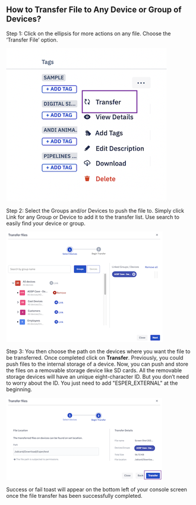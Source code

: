 ## How to Transfer File to Any Device or Group of Devices?

Step 1: Click on the ellipsis for more actions on any file. Choose the ‘Transfer File’ option.

![](./images/transfer/1-transfer.png)

  

Step 2: Select the Groups and/or Devices to push the file to. Simply click Link for any Group or Device to add it to the transfer list. Use search to easily find your device or group.

  

![](./images/transfer/2-selectdevice.png)

  

Step 3: You then choose the path on the devices where you want the file to be transferred. Once completed click on **Transfer**. Previously, you could push files to the internal storage of a device. Now, you can push and store the files on a removable storage device like SD cards. All the removable storage devices will have an unique eight-character ID. But you don’t need to worry about the ID. You just need to add "ESPER_EXTERNAL" at the beginning.

  

![](./images/transfer/3-transferButton.png)

Success or fail toast will appear on the bottom left of your console screen once the file transfer has been successfully completed. 